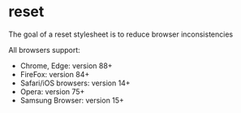 # reset
The goal of a reset stylesheet is to reduce browser inconsistencies

All browsers support:

+ Chrome, Edge: version 88+
+ FireFox: version 84+
+ Safari/iOS browsers: version 14+
+ Opera: version 75+
+ Samsung Browser: version 15+

